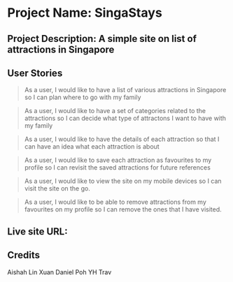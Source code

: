 # Project Name: SingaStays

## Project Description: A simple site on list of attractions in Singapore

## User Stories
> As a user, I would like to have a list of various attractions in Singapore so I can plan where to go with my family

> As a user, I would like to have a set of categories related to the attractions so I can decide what type of attractons I want to have with my family

> As a user, I would like to have the details of each attraction so that I can have an idea what each attraction is about

> As a user, I would like to save each attraction as favourites to my profile so I can revisit the saved attractions for future references

> As a user, I would like to view the site on my mobile devices so I can visit the site on the go.

> As a user, I would like to be able to remove attractions from my favourites on my profile so I can remove the ones that I have visited.    

## Live site URL: 

## Credits
Aishah
Lin Xuan
Daniel 
Poh YH
Trav
